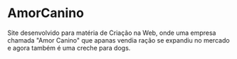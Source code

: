 # AmorCanino
 Site desenvolvido para matéria de Criação na Web, onde uma empresa chamada "Amor Canino" que apanas vendia ração se expandiu no mercado e agora também é uma creche para dogs.
